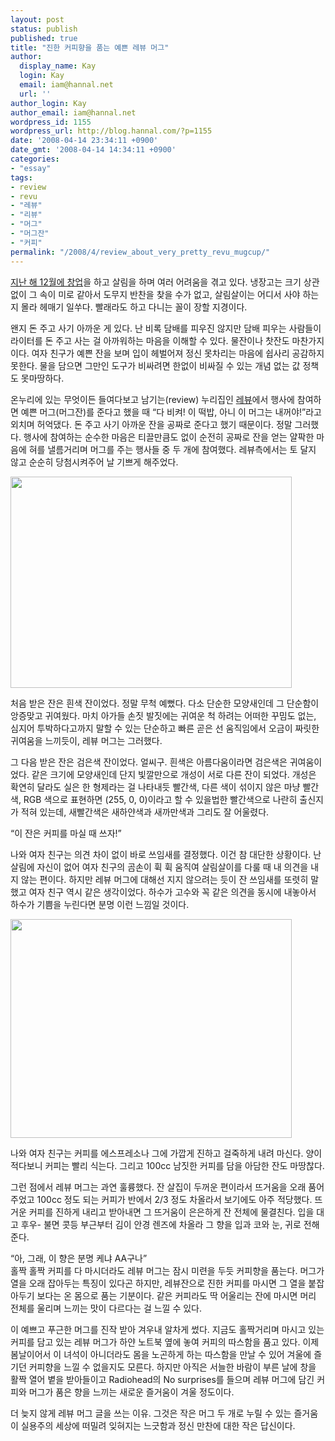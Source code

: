 ```yaml
---
layout: post
status: publish
published: true
title: "진한 커피향을 품는 예쁜 레뷰 머그"
author:
  display_name: Kay
  login: Kay
  email: iam@hannal.net
  url: ''
author_login: Kay
author_email: iam@hannal.net
wordpress_id: 1155
wordpress_url: http://blog.hannal.com/?p=1155
date: '2008-04-14 23:34:11 +0900'
date_gmt: '2008-04-14 14:34:11 +0900'
categories:
- "essay"
tags:
- review
- revu
- "레뷰"
- "리뷰"
- "머그"
- "머그잔"
- "커피"
permalink: "/2008/4/review_about_very_pretty_revu_mugcup/"
---
```

<p><a href="http://blog.hannal.com/closing_in_2007/">지난 해 12월에 창업</a>을 하고 살림을 하며 여러 어려움을 겪고 있다. 냉장고는 크기 상관없이 그 속이 미로 같아서 도무지 반찬을 찾을 수가 없고, 살림살이는 어디서 사야 하는 지 몰라 헤매기 일쑤다. 빨래라도 하고 다니는 꼴이 장할 지경이다.</p>
<p>왠지 돈 주고 사기 아까운 게 있다. 난 비록 담배를 피우진 않지만 담배 피우는 사람들이 라이터를 돈 주고 사는 걸 아까워하는 마음을 이해할 수 있다. 물잔이나 찻잔도 마찬가지이다. 여자 친구가 예쁜 잔을 보며 입이 헤벌어져 정신 못차리는 마음에 쉽사리 공감하지 못한다. 물을 담으면 그만인 도구가 비싸려면 한없이 비싸질 수 있는 개념 없는 값 정책도 못마땅하다.</p>
<p>온누리에 있는 무엇이든 들여다보고 남기는(review) 누리집인 <a href="http://www.revu.co.kr">레뷰</a>에서 행사에 참여하면 예쁜 머그(머그잔)를 준다고 했을 때 “다 비켜! 이 떡밥, 아니 이 머그는 내꺼야!”라고 외치며 허억댔다. 돈 주고 사기 아까운 잔을 공짜로 준다고 했기 때문이다. 정말 그러했다. 행사에 참여하는 순수한 마음은 티끌만큼도 없이 순전히 공짜로 잔을 얻는 얄팍한 마음에 혀를 낼름거리며 머그를 주는 행사들 중 두 개에 참여했다. 레뷰측에서는 토 달지 않고 순순히 당첨시켜주어 날 기쁘게 해주었다.</p>
<p class="centerphoto"><img src="http://blog.hannal.com/assets/uploads/2008/04/very_pretty_revu_mugcup_sideview1.jpg" alt="" title="참 예쁜 레뷰 머그 옆모습" width="450" height="338" class="alignnone size-full wp-image-1158" /></p>
<p>처음 받은 잔은 흰색 잔이었다. 정말 무척 예뻤다. 다소 단순한 모양새인데 그 단순함이 앙증맞고 귀여웠다. 마치 아가들 손짓 발짓에는 귀여운 척 하려는 어떠한 꾸밈도 없는, 심지어 투박하다고까지 말할 수 있는 단순하고 빠른 곧은 선 움직임에서 오금이 짜릿한 귀여움을 느끼듯이, 레뷰 머그는 그러했다.</p>
<p>그 다음 받은 잔은 검은색 잔이었다. 얼씨구. 흰색은 아름다움이라면 검은색은 귀여움이었다. 같은 크기에 모양새인데 단지 빛깔만으로 개성이 서로 다른 잔이 되었다. 개성은 확연히 달라도 실은 한 형제라는 걸 나타내듯 빨간색, 다른 색이 섞이지 않은 마냥 빨간색, RGB 색으로 표현하면 (255, 0, 0)이라고 할 수 있을법한 빨간색으로 나란히 출신지가 적혀 있는데, 새빨간색은 새하얀색과 새까만색과 그리도 잘 어울렸다.</p>
<p>“이 잔은 커피를 마실 때 쓰자!”</p>
<p>나와 여자 친구는 의견 차이 없이 바로 쓰임새를 결정했다. 이건 참 대단한 상황이다. 난 살림에 자신이 없어 여자 친구의 곰손이 휙 휙 움직여 살림살이를 다룰 때 내 의견을 내지 않는 편이다. 하지만 레뷰 머그에 대해선 지지 않으려는 듯이 잔 쓰임새를 또렷히 말했고 여자 친구 역시 같은 생각이었다. 하수가 고수와 꼭 같은 의견을 동시에 내놓아서 하수가 기쁨을 누린다면 분명 이런 느낌일 것이다.</p>
<p class="centerphoto"><img src="http://blog.hannal.com/assets/uploads/2008/04/very_pretty_revu_mugcup_topview1.jpg" alt="" title="참 예쁜 레뷰 머그잔 윗모습" width="450" height="350" class="alignnone size-full wp-image-1159" /></p>
<p>나와 여자 친구는 커피를 에스프레소나 그에 가깝게 진하고 걸죽하게 내려 마신다. 양이 적다보니 커피는 빨리 식는다. 그리고 100cc 남짓한 커피를 담을 아담한 잔도 마땅찮다.</p>
<p>그런 점에서 레뷰 머그는 과연 훌륭했다. 잔 살집이 두꺼운 편이라서 뜨거움을 오래 품어 주었고 100cc 정도 되는 커피가 반에서 2/3 정도 차올라서 보기에도 아주 적당했다. 뜨거운 커피를 진하게 내리고 받아내면 그 뜨거움이 은은하게 잔 전체에 물결친다. 입을 대고 후우- 불면 콧등 부근부터 김이 안경 렌즈에 차올라 그 향을 입과 코와 눈, 귀로 전해준다.</p>
<p>“아, 그래, 이 향은 분명 케냐 AA구나”<br />
홀짝 홀짝 커피를 다 마시더라도 레뷰 머그는 잠시 미련을 두듯 커피향을 품는다. 머그가 열을 오래 잡아두는 특징이 있다곤 하지만, 레뷰잔으로 진한 커피를 마시면 그 열을 붙잡아두기 보다는 온 몸으로 품는 기분이다. 같은 커피라도 딱 어울리는 잔에 마시면 머리 전체를 울리며 느끼는 맛이 다르다는 걸 느낄 수 있다.</p>
<p>이 예쁘고 푸근한 머그를 진작 받아 겨우내 알차게 썼다. 지금도 홀짝거리며 마시고 있는 커피를 담고 있는 레뷰 머그가 하얀 노트북 옆에 놓여 커피의 따스함을 품고 있다. 이제 봄날이어서 이 녀석이 아니더라도 몸을 노곤하게 하는 따스함을 만날 수 있어 겨울에 즐기던 커피향을 느낄 수 없을지도 모른다. 하지만 아직은 서늘한 바람이 부른 날에 창을 활짝 열어 볕을 받아들이고 Radiohead의 No surprises를 들으며 레뷰 머그에 담긴 커피와 머그가 품은 향을 느끼는 새로운 즐거움이 겨울 정도이다.</p>
<p>더 늦지 않게 레뷰 머그 글을 쓰는 이유. 그것은 작은 머그 두 개로 누릴 수 있는 즐거움이 실용주의 세상에 떠밀려 잊혀지는 느긋함과 정신 만찬에 대한 작은 답신이다.</p>
